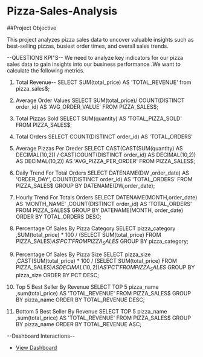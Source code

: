 # Pizza-Sales-Analysis 

##Project Objective

This project analyzes pizza sales data to uncover valuable insights such as best-selling pizzas, busiest order times, and overall sales trends. 

--QUESTIONS KPI"S--
 We need to analyze key indicators for our pizza sales data to gain insights into our business performance .We want to calculate the following metrics.

 1. Total Revenue-- 
SELECT SUM(total_price) AS 'TOTAL_REVENUE' from pizza_sales$;

2. Average Order Values
SELECT SUM(total_price)/ COUNT(DISTINCT order_id) AS 'AVG_ORDER_VALUE' 
 FROM PIZZA_SALES$;

 3. Total Pizzas Sold
 SELECT SUM(quantity) AS 'TOTAL_PIZZA_SOLD'
 FROM PIZZA_SALES$;

 4. Total Orders
 SELECT COUNT(DISTINCT order_id) AS 'TOTAL_ORDERS'


 5. Average Pizzas Per Oreder
 SELECT CAST(CAST(SUM(quantity) AS DECIMAL(10,2)) /
 CAST(COUNT(DISTINCT order_id) AS DECIMAL(10,2)) AS DECIMAL(10,2)) AS 'AVG_PIZZA_PER_ORDER'
 FROM PIZZA_SALES$;

 6. Daily Trend For Total Orders
 SELECT DATENAME(DW ,order_date) AS 'ORDER_DAY', COUNT(DISTINCT order_id) AS 'TOTAL_ORDERS'
 FROM PIZZA_SALES$
 GROUP BY DATENAME(DW,order_date);

 7. Hourly Trend For Totals Orders
 SELECT DATENAME(MONTH,order_date) AS 'MONTH_NAME' ,COUNT(DISTINCT order_id) AS 'TOTAL_ORDERS'
 FROM PIZZA_SALES$
 GROUP BY DATENAME(MONTH, order_date)
 ORDER BY TOTAL_ORDERS DESC;

  8. Percentage Of Sales By Pizza Category
  SELECT pizza_category ,SUM(total_price) * 100 / (SELECT SUM(total_price) FROM PIZZA_SALES$) AS 'PCT'
  FROM PIZZA_SALES$
  GROUP BY pizza_category;

   9. Percentage Of Sales By Pizza Size
  SELECT pizza_size ,CAST(SUM(total_price) * 100 / (SELECT SUM(total_price) FROM PIZZA_SALES$) AS DECIMAL(10,2)) AS 'PCT' 
  FROM PIZZA_SALES$
  GROUP BY pizza_size
  ORDER BY PCT DESC;

  10. Top 5 Best Seller By Revenue
  SELECT TOP 5 pizza_name ,sum(total_price) AS 'TOTAL_REVENUE' 
  FROM PIZZA_SALES$
  GROUP BY pizza_name
  ORDER BY TOTAL_REVENUE DESC;

 
  11.  Bottom 5 Best Seller By Revenue
  SELECT TOP 5 pizza_name ,sum(total_price) AS 'TOTAL_REVENUE' 
  FROM PIZZA_SALES$
  GROUP BY pizza_name
  ORDER BY TOTAL_REVENUE ASC;

--Dashboard Interactions--
  - <a href="https://github.com/sukritideb28/Pizza-Sales-Analysis/commit/ef003f7ef9e153f47da7f2937ff745c79f40ae2b">View Dashboard</a>

